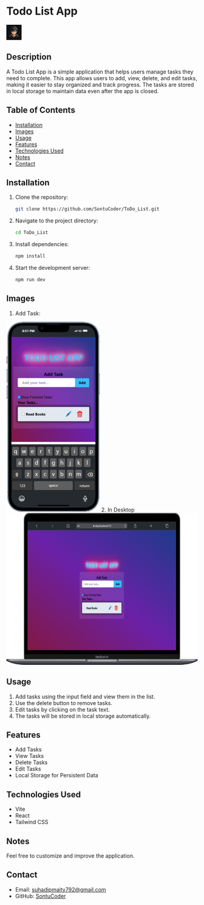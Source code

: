 # Todo List App
<img src="./public/logo.jpg" height="40px" width="40px">

## Description
A Todo List App is a simple application that helps users manage tasks they need to complete. This app allows users to add, view, delete, and edit tasks, making it easier to stay organized and track progress. The tasks are stored in local storage to maintain data even after the app is closed.

## Table of Contents
- [Installation](#installation)
- [Images](#images)
- [Usage](#usage)
- [Features](#features)
- [Technologies Used](#technologies-used)
- [Notes](#notes)
- [Contact](#contact)

## Installation
1. Clone the repository:
    ```bash
    git clone https://github.com/SontuCoder/ToDo_List.git
    ```
2. Navigate to the project directory:
    ```bash
    cd ToDo_List
    ```
3. Install dependencies:
    ```bash
    npm install
    ```
4. Start the development server:
    ```bash
    npm run dev
    ```

## Images
1. Add Task:
<img src="./public/iPhone-13-PRO-localhost.png" height="500px">
2. In Desktop
<img src="./public/Macbook-Air-localhost.png" height="400px">

## Usage
1. Add tasks using the input field and view them in the list.
2. Use the delete button to remove tasks.
3. Edit tasks by clicking on the task text.
4. The tasks will be stored in local storage automatically.

## Features
- Add Tasks
- View Tasks
- Delete Tasks
- Edit Tasks
- Local Storage for Persistent Data

## Technologies Used
- Vite
- React
- Tailwind CSS

## Notes
Feel free to customize and improve the application.

## Contact
- Email: [suhadipmaity792@gmail.com](mailto:suhadipmaity792@gmail.com)
- GitHub: [SontuCoder](https://github.com/SontuCoder)